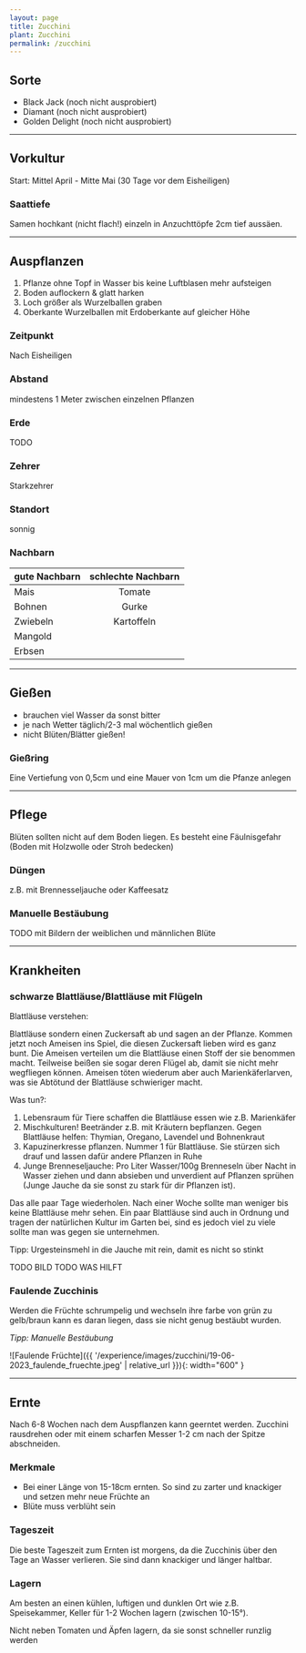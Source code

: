 ```yaml
---
layout: page
title: Zucchini
plant: Zucchini
permalink: /zucchini
---
```


## __Sorte__
- Black Jack (noch nicht ausprobiert)
- Diamant (noch nicht ausprobiert)
- Golden Delight (noch nicht ausprobiert)

<hr>

## __Vorkultur__
Start: Mittel April - Mitte Mai (30 Tage vor dem Eisheiligen)

### Saattiefe
Samen hochkant (nicht flach!) einzeln in Anzuchttöpfe 2cm tief aussäen.
<hr>

## __Auspflanzen__
1. Pflanze ohne Topf in Wasser bis keine Luftblasen mehr aufsteigen
2. Boden auflockern & glatt harken
3. Loch größer als Wurzelballen graben
4. Oberkante Wurzelballen mit Erdoberkante auf gleicher Höhe

### Zeitpunkt
Nach Eisheiligen

### Abstand
mindestens 1 Meter zwischen einzelnen Pflanzen

### Erde
TODO

### Zehrer 
Starkzehrer

### Standort
sonnig

### Nachbarn

| gute Nachbarn | schlechte Nachbarn | 
| ------------- |:------------------:| 
| Mais          | Tomate             |
| Bohnen        | Gurke              |
| Zwiebeln      | Kartoffeln         |
| Mangold       |                    | 
| Erbsen        |                    | 


<hr>

## __Gießen__
- brauchen viel Wasser da sonst bitter
- je nach Wetter täglich/2-3 mal wöchentlich gießen
- nicht Blüten/Blätter gießen!

### Gießring
Eine Vertiefung von 0,5cm und eine Mauer von 1cm um die Pfanze anlegen

<hr>

## __Pflege__
Blüten sollten nicht auf dem Boden liegen. Es besteht eine Fäulnisgefahr (Boden mit Holzwolle oder Stroh bedecken)

### Düngen
z.B. mit Brennesseljauche oder Kaffeesatz

### Manuelle Bestäubung
TODO mit Bildern der weiblichen und männlichen Blüte


<hr>

## __Krankheiten__

### schwarze Blattläuse/Blattläuse mit Flügeln
Blattläuse verstehen:

Blattläuse sondern einen Zuckersaft ab und sagen an der Pflanze. Kommen jetzt noch Ameisen ins Spiel, die diesen Zuckersaft lieben wird es ganz bunt. Die Ameisen verteilen um die Blattläuse einen Stoff der sie benommen macht. Teilweise beißen sie sogar deren Flügel ab, damit sie nicht mehr wegfliegen können. Ameisen töten wiederum aber auch Marienkäferlarven, was sie Abtötund der Blattläuse schwieriger macht.

Was tun?:
1. Lebensraum für Tiere schaffen die Blattläuse essen wie z.B. Marienkäfer
2. Mischkulturen! Beetränder z.B. mit Kräutern bepflanzen. Gegen Blattläuse helfen: Thymian, Oregano, Lavendel und Bohnenkraut
3. Kapuzinerkresse pflanzen. Nummer 1 für Blattläuse. Sie stürzen sich drauf und lassen dafür andere Pflanzen in Ruhe
4. Junge Brenneseljauche: Pro Liter Wasser/100g Brenneseln über Nacht in Wasser ziehen und dann absieben und unverdient auf Pflanzen sprühen (Junge Jauche da sie sonst zu stark für dir Pflanzen ist).

Das alle paar Tage wiederholen. Nach einer Woche sollte man weniger bis keine Blattläuse mehr sehen. Ein paar Blattläuse sind auch in Ordnung und tragen der natürlichen Kultur im Garten bei, sind es jedoch viel zu viele sollte man was gegen sie unternehmen.

Tipp: Urgesteinsmehl in die Jauche mit rein, damit es nicht so stinkt


TODO BILD 
TODO WAS HILFT

### Faulende Zucchinis
Werden die Früchte schrumpelig und wechseln ihre farbe von grün zu gelb/braun kann es daran liegen, dass sie nicht genug bestäubt wurden. 

_Tipp: Manuelle Bestäubung_

![Faulende Früchte]({{ '/experience/images/zucchini/19-06-2023_faulende_fruechte.jpeg' | relative_url }}){: width="600" }


<hr>

## __Ernte__
Nach 6-8 Wochen nach dem Auspflanzen kann geerntet werden. Zucchini rausdrehen oder mit einem scharfen Messer 1-2 cm nach der Spitze abschneiden.

### Merkmale
- Bei einer Länge von 15-18cm ernten. So sind zu zarter und knackiger und setzen mehr neue Früchte an
- Blüte muss verblüht sein

### Tageszeit
Die beste Tageszeit zum Ernten ist morgens, da die Zucchinis über den Tage an Wasser verlieren. Sie sind dann knackiger und länger haltbar.

### Lagern
Am besten an einen kühlen, luftigen und dunklen Ort wie z.B. Speisekammer, Keller für 1-2 Wochen lagern (zwischen 10-15°).

Nicht neben Tomaten und Äpfen lagern, da sie sonst schneller runzlig werden
